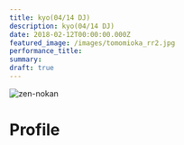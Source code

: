 ```yaml
---
title: kyo(04/14 DJ)
description: kyo(04/14 DJ)
date: 2018-02-12T00:00:00.000Z
featured_image: /images/tomomioka_rr2.jpg
performance_title:
summary:
draft: true
---
```

![zen-nokan](/images/tomomioka_rr5.jpg)

# Profile
